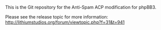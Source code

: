 This is the Git repository for the Anti-Spam ACP modification for phpBB3.

Please see the release topic for more information: http://lithiumstudios.org/forum/viewtopic.php?f=31&t=941
